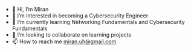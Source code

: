 - 👋 Hi, I’m Miran
- 👀 I’m interested in becoming a Cybersecurity Engineer
- 🌱 I’m currently learning Networking Fundamentals and Cybersecurity Fundamentals
- 💞️ I’m looking to collaborate on learning projects
- 📫 How to reach me miran.uh@gmail.com 

<!---
mnuh96/mnuh96 is a ✨ special ✨ repository because its `README.md` (this file) appears on your GitHub profile.
You can click the Preview link to take a look at your changes.
--->
